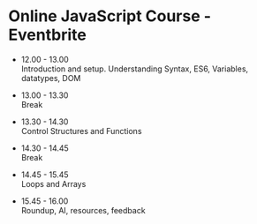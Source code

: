 # Online JavaScript Course - Eventbrite

- 12.00 - 13.00  
Introduction and setup. Understanding Syntax, ES6, Variables, datatypes, DOM

- 13.00 - 13.30  
Break

- 13.30 - 14.30  
Control Structures and Functions

- 14.30 - 14.45  
Break

- 14.45 - 15.45  
Loops and Arrays

- 15.45 - 16.00  
Roundup, AI, resources, feedback